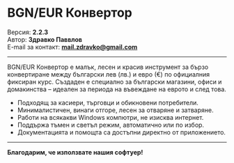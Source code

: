 # BGN/EUR Конвертор

Версия: **2.2.3**<br>
Автор: **Здравко Паввлов**<br>
E-mail за контакт: **mail.zdravko@gmail.com**

---

BGN/EUR Конвертор е малък, лесен и красив инструмент за бързо конвертиране между български лев (лв.) и евро (€) по официалния фиксиран курс. Създаден е специално за български магазини, офиси и домакинства – идеален за периода на въвеждане на еврото и след това.

- Подходящ за касиери, търговци и обикновени потребители.
- Минималистичен, винаги отгоре, лесен за отваряне и затваряне.
- Работи на всякакви Windows компютри, не изисква интернет.
- Поддържа тъмен и светъл режим, автоматично или по избор.
- Документацията и помощта са достъпни директно от приложението.

---

**Благодарим, че използвате нашия софтуер!**

